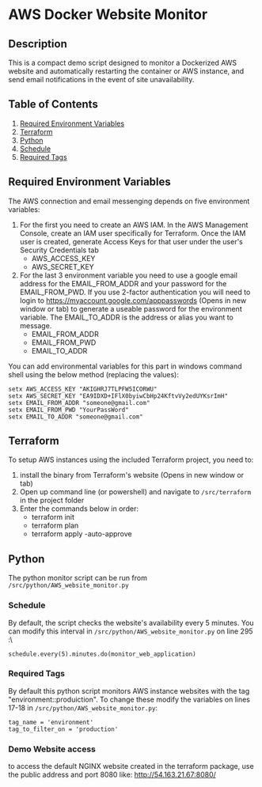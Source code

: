 # AWS Docker Website Monitor

## Description

This is a compact demo script designed to monitor a Dockerized AWS website and automatically restarting the container or AWS instance, and send email notifications in the event of site unavailability.

## Table of Contents

1. [Required Environment Variables](#required-environment-variable)
2. [Terraform](#terraform)
3. [Python](#python)
4. [Schedule](#schedule)
5. [Required Tags](#required-tags)

## Required Environment Variables

The AWS connection and email messenging depends on five environment variables:

1. For the first you need to create an AWS IAM. In the AWS Management Console, create an IAM user specifically for Terraform. Once the IAM user is created, generate Access Keys for that user under the user's Security Credentials tab
   - AWS_ACCESS_KEY
   - AWS_SECRET_KEY
2. For the last 3 environment variable you need to use a google email address for the EMAIL_FROM_ADDR and your password for the EMAIL_FROM_PWD. If you use 2-factor authentication you will need to login to https://myaccount.google.com/apppasswords (Opens in new window or tab) to generate a useable password for the environment variable. The EMAIL_TO_ADDR is the address or alias you want to message.
   - EMAIL_FROM_ADDR
   - EMAIL_FROM_PWD
   - EMAIL_TO_ADDR

You can add environmental variables for this part in windows command shell using the below method (replacing the values):

```
setx AWS_ACCESS_KEY "AKIGHRJ7TLPFW5ICORWU"
setx AWS_SECRET_KEY "EA9IDXD+IFlX0byiwCbHp24KftvVy2edUYKsrImH"
setx EMAIL_FROM_ADDR "someone@gmail.com"
setx EMAIL_FROM_PWD "YourPassWord"
setx EMAIL_TO_ADDR "someone@gmail.com"
```

## Terraform

To setup AWS instances using the included Terraform project, you need to:

1. install the binary from Terraform's website (Opens in new window or tab)
2. Open up command line (or powershell) and navigate to `/src/terraform` in the project folder
3. Enter the commands below in order:
   - terraform init
   - terraform plan
   - terraform apply -auto-approve

## Python

The python monitor script can be run from `/src/python/AWS_website_monitor.py`

### Schedule

By default, the script checks the website's availability every 5 minutes. You can modify this interval in `/src/python/AWS_website_monitor.py` on line 295 :\

```
schedule.every(5).minutes.do(monitor_web_application)
```

### Required Tags

By default this python script monitors AWS instance websites with the tag "environment::produiction". To change these modify the variables on lines 17-18 in `/src/python/AWS_website_monitor.py`:

```
tag_name = 'environment'
tag_to_filter_on = 'production'
```

### Demo Website access

to access the default NGINX website created in the terraform package, use the public address and port 8080 like: http://54.163.21.67:8080/

